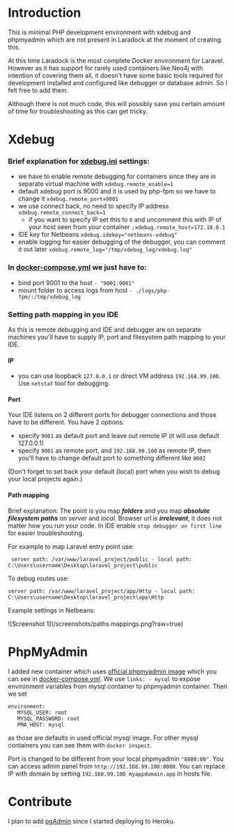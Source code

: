 # Introduction

This is minimal PHP development environment with xdebug and phpmyadmin which are not present in Laradock at the moment of creating this.

At this time Laradock is the most complete Docker environment for Laravel. However as it has support for rarely used containers like Neo4j with intention of covering them all, it doesn't have some basic tools required for development installed and configured like debugger or database admin. So I felt free to add them.

Although there is not much code, this will possibly save you certain amount of time for troubleshooting as this can get tricky. 


# Xdebug

### Brief explanation for [xdebug.ini](php-fpm/xdebug.ini) settings:

* we have to enable remote debugging for containers since they are in separate virtual machine with `xdebug.remote_enable=1`
* default xdebug port is 9000 and it is used by php-fpm so we have to change it `xdebug.remote_port=9001`
* we use connect back, no need to specify IP address `xdebug.remote_connect_back=1`
    * if you want to specify IP set this to `0` and uncomment this with IP of your host seen from your container `;xdebug.remote_host=172.18.0.1`
* IDE key for Netbeans `xdebug.idekey="netbeans-xdebug"`
* enable logging for easier debugging of the debugger, you can comment it out later `xdebug.remote_log="/tmp/xdebug_log/xdebug.log"`


### In [docker-compose.yml](docker-compose.yml) we just have to:

* bind port 9001 to the host `- "9001:9001"`
* mount folder to access logs from host `- ./logs/php-fpm/:/tmp/xdebug_log`
 

### Setting path mapping in you IDE

As this is remote debugging and IDE and debugger are on separate machines you'll have to supply IP, port and filesystem path mapping to your IDE.

#### IP

* you can use loopback `127.0.0.1` or direct VM address `192.168.99.100`. Use `netstat` tool for debugging.

#### Port

Your IDE listens on 2 different ports for debugger connections and those have to be different. You have 2 options:

* specify `9001` as default port and leave out remote IP (it will use default 127.0.0.1)
* specify `9001` as remote port, and `192.168.99.100` as remote IP, then you'll have to change default port to something different like `9002`

(Don't forget to set back your default (local) port when you wish to debug your local projects again.)

#### Path mapping

Brief explanation: The point is you map **_folders_** and you map **_absolute filesystem paths_** on _server_ and _local_. Browser url is **_irrelevant_**, it does not matter how you run your code. In IDE enable `stop debugger on first line` for easier troubleshooting.

For example to map Laravel entry point use:
```
 server path: /var/www/laravel_project/public - local path: C:\Users\username\Desktop\laravel_project\public
```
To debug routes use:
```
server path: /var/www/laravel_project/app/Http - local path: C:\Users\username\Desktop\laravel_project\app\Http
```

Example settings in Netbeans:

![Screenshot 1](/screenshots/paths mappings.png?raw=true)

# PhpMyAdmin

I added new container which uses [official phpmyadmin image](https://github.com/phpmyadmin/docker) which you can see in [docker-compose.yml](docker-compose.yml). We use `links: - mysql` to expose environment variables from mysql container to phpmyadmin container. Then we set 
```
environment:
   MYSQL_USER: root
   MYSQL_PASSWORD: root
   PMA_HOST: mysql
```
as those are defaults in used official mysql image. For other mysql containers you can see them with `docker inspect`.

Port is changed to be different from your local phpmyadmin `"8080:80"`. You can access admin panel from `http://192.168.99.100:8080`. You can replace IP with domain by setting `192.168.99.100 myappdomain.app` in hosts file.


# Contribute

I plan to add [pgAdmin](https://www.pgadmin.org/) since I started deploying to Heroku.






